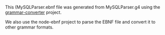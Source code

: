 This (MySQLParser.ebnf file was generated from MySQLParser.g4 using the [grammar-converter](https://github.com/vorpal-research/grammar-converter/tree/master) project.

We also use the node-ebnf project to parse the EBNF file and convert it to other grammar formats.